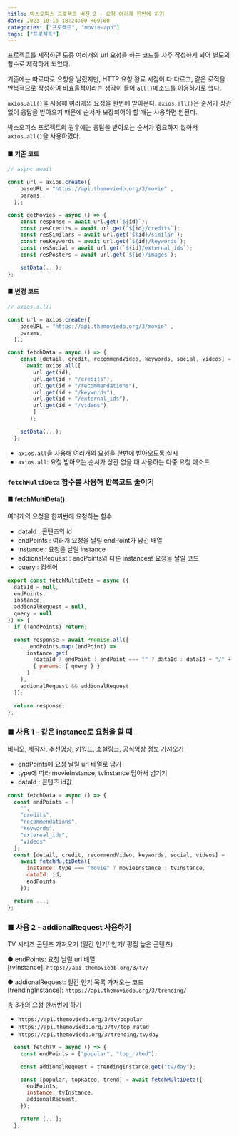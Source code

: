 ```yaml
---
title: 박스오피스 프로젝트 버전 2 - 요청 여러개 한번에 하기
date: 2023-10-16 18:24:00 +09:00
categories: ["프로젝트", "movie-app"]
tags: ["프로젝트"]
---
```


프로젝트를 제작하던 도중 여러개의 url 요청을 하는 코드를 자주 작성하게 되어 별도의 함수로 제작하게 되었다.

기존에는 따로따로 요청을 날렸지만, HTTP 요청 완료 시점이 다 다르고, 같은 로직을 반복적으로 작성하여 비효율적이라는 생각이 들어 `all()`메소드를 이용하기로 했다.

`axios.all()`을 사용해 여러개의 요청을 한번에 받아온다. `axios.all()`은 순서가 상관없이 응답을 받아오기 때문에 순서가 보장되어야 할 때는 사용하면 안된다.

박스오피스 프로젝트의 경우에는 응답을 받아오는 순서가 중요하지 않아서 `axios.all()`을 사용하였다.

#### ■ 기존 코드

```js
// async await

const url = axios.create({
    baseURL = "https://api.themoviedb.org/3/movie" ,
    params,
  });

const getMovies = async () => {
    const response = await url.get(`${id}`);
    const resCredits = await url.get(`${id}/credits`);
    const resSimilars = await url.get(`${id}/similar`);
    const resKeywords = await url.get(`${id}/keywords`);
    const resSocial = await url.get(`${id}/external_ids`);
    const resPosters = await url.get(`${id}/images`);

    setData(...);
};
```

#### ■ 변경 코드

```js
// axios.all()

const url = axios.create({
    baseURL = "https://api.themoviedb.org/3/movie" ,
    params,
  });

const fetchData = async () => {
    const [detail, credit, recommendVideo, keywords, social, videos] =
      await axios.all([
        url.get(id),
        url.get(id + "/credits"),
        url.get(id + "/recommendations"),
        url.get(id + "/keywords"),
        url.get(id + "/external_ids"),
        url.get(id + "/videos"),
        ]
       );

    setData(...);
  };
```

- `axios.all`을 사용해 여러개의 요청을 한번에 받아오도록 실시
- `axios.all`: 요청 받아오는 순서가 상관 없을 때 사용하는 다중 요청 메소드

### `fetchMultiDeta` 함수를 사용해 반복코드 줄이기

#### ■ fetchMultiDeta()

여러개의 요청을 한꺼번에 요청하는 함수

- dataId : 콘텐츠의 id
- endPoints : 여러개 요청을 날릴 endPoint가 담긴 배열
- instance : 요청을 날릴 instance
- addionalRequest : endPoints와 다른 instance로 요청을 날릴 코드
- query : 검색어

```js
export const fetchMultiDeta = async ({
  dataId = null,
  endPoints,
  instance,
  addionalRequest = null,
  query = null
}) => {
  if (!endPoints) return;

  const response = await Promise.all([
    ...endPoints.map((endPoint) =>
      instance.get(
        !dataId ? endPoint : endPoint === "" ? dataId : dataId + "/" + endPoint,
        { params: { query } }
      )
    ),
    addionalRequest && addionalRequest
  ]);

  return response;
};
```

### ■ 사용 1 - 같은 instance로 요청을 할 때

비디오, 제작자, 추천영상, 키워드, 소셜링크, 공식영상 정보 가져오기

- endPoints에 요청 날릴 url 배열로 담기
- type에 따라 movieInstance, tvInstance 담아서 넘기기
- dataId : 콘텐츠 id값

```js
const fetchData = async () => {
  const endPoints = [
    "",
    "credits",
    "recommendations",
    "keywords",
    "external_ids",
    "videos"
  ];
  const [detail, credit, recommendVideo, keywords, social, videos] =
    await fetchMultiDeta({
      instance: type === "movie" ? movieInstance : tvInstance,
      dataId: id,
      endPoints
    });

  return ...;
};
```

### ■ 사용 2 - addionalRequest 사용하기

TV 시리즈 콘텐츠 가져오기 (일간 인기/ 인기/ 평점 높은 콘텐츠)

● endPoints: 요청 날릴 url 배열  
 [tvInstance]: `https://api.themoviedb.org/3/tv/`

● addionalRequest: 일간 인기 목록 가져오는 코드  
 [trendingInstance]: `https://api.themoviedb.org/3/trending/`

총 3개의 요청 한꺼번에 하기

- `https://api.themoviedb.org/3/tv/popular`
- `https://api.themoviedb.org/3/tv/top_rated`
- `https://api.themoviedb.org/3/trending/tv/day`

```js
  const fetchTV = async () => {
    const endPoints = ["popular", "top_rated"];

    const addionalRequest = trendingInstance.get("tv/day");

    const [popular, topRated, trend] = await fetchMultiDeta({
      endPoints,
      instance: tvInstance,
      addionalRequest,
    });

    return [...];
  };
```
